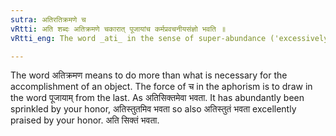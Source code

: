 ```yaml
---
sutra: अतिरतिक्रमणे च
vRtti: अति शब्दः अतिक्रमणे चकारात् पूजायांच कर्मप्रवचनीयसंज्ञो भवति ॥
vRtti_eng: The word _ati_ in the sense of super-abundance ('excessively') and 'excellently' is _karma_ _pravachaniya_.

---
```

The word अतिक्रमण means to do more than what is necessary for the accomplishment of an object. The force of च in the aphorism is to draw in the word पूजायाम् from the last. As अतिसिक्तमेवा भवता. It has abundantly been sprinkled by your honor, अतिस्तुतमिव भवता so also अतिस्तुतं भवता excellently praised by your honor. अति सिक्तं भवता.